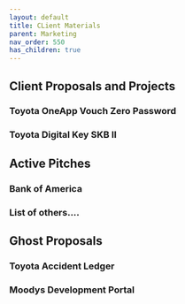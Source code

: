 ```yaml
---
layout: default
title: CLient Materials
parent: Marketing
nav_order: 550
has_children: true
---
```


## Client Proposals and Projects

### Toyota OneApp Vouch Zero Password

### Toyota Digital Key SKB II

## Active Pitches

### Bank of America

### List of others....

## Ghost Proposals

### Toyota Accident Ledger

### Moodys Development Portal

